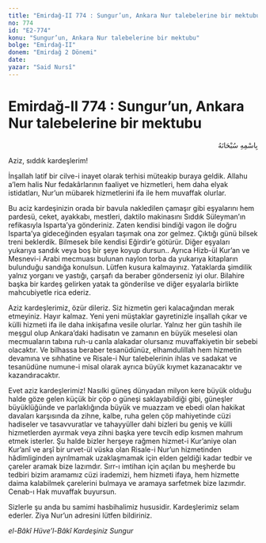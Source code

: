 ```yaml
---
title: "Emirdağ-II 774 : Sungur’un, Ankara Nur talebelerine bir mektubu"
no: 774
id: "E2-774"
konu: "Sungur’un, Ankara Nur talebelerine bir mektubu"
bolge: "Emirdağ-II"
donem: "Emirdağ 2 Dönemi"
date: 
yazar: "Said Nursî"
---
```


# Emirdağ-II 774 : Sungur’un, Ankara Nur talebelerine bir mektubu

<p class="arabic" dir="rtl" title="Meal: “Her türlü noksan sıfatlardan yüce olan Allah’ın adıyla.”">بِاسْمِهِ سُبْحَانَهُ</p>

Aziz, sıddık kardeşlerim!

İnşallah latif bir cilve-i inayet olarak terhisi müteakip buraya geldik. Allahu a’lem halis Nur fedakârlarının faaliyet ve hizmetleri, hem daha elyak istidatları, Nur’un mübarek hizmetlerini ifa ile hem muvaffak olurlar.

Bu aciz kardeşinizin orada bir bavula nakledilen çamaşır gibi eşyalarını hem pardesü, ceket, ayakkabı, mestleri, daktilo makinasını Sıddık Süleyman’ın refikasıyla Isparta’ya gönderiniz. Zaten kendisi bindiği vagon ile doğru Isparta’ya gideceğinden eşyaları taşımak ona zor gelmez. Çıktığı günü bilsek treni beklerdik. Bilmesek bile kendisi Eğirdir’e götürür. Diğer eşyaları yukarıya sandık veya boş bir şeye koyup dursun.. Ayrıca Hizb-ül Kur’an ve Mesnevi-i Arabi mecmuası bulunan naylon torba da yukarıya kitapların bulunduğu sandığa konulsun. Lütfen kusura kalmayınız. Yataklarda şimdilik yalnız yorganı ve yastığı, çarşafı da beraber gönderseniz iyi olur. Bilahire başka bir kardeş gelirken yatak ta gönderilse ve diğer eşyalarla birlikte mahcubiyetle rica ederiz.

Aziz kardeşlerimiz, özür dileriz. Siz hizmetin geri kalacağından merak etmeyiniz. Hayır kalmaz. Yeni yeni müştaklar gayretinizle inşallah çıkar ve külli hizmeti ifa ile daha inkişafına vesile olurlar. Yalnız her gün tashih ile meşgul olup Ankara’daki hadisatın ve zamanın en büyük meselesi olan mecmuaların tabına ruh-u canla alakadar olursanız muvaffakiyetin bir sebebi olacaktır. Ve bilhassa beraber tesanüdünüz, elhamdulillah hem hizmetin devamına ve sıhhatine ve Risale-i Nur talebelerinin ihlas ve sadakat ve tesanüdüne numune-i misal olarak ayrıca büyük kıymet kazanacaktır ve kazandıracaktır.

Evet aziz kardeşlerimiz! Nasılki güneş dünyadan milyon kere büyük olduğu halde göze gelen küçük bir çöp o güneşi saklayabildiği gibi, güneşler büyüklüğünde ve parlaklığında büyük ve muazzam ve ebedi olan hakikat davaları karşısında da zihne, kalbe, ruha gelen çöp mahiyetinde cüzi hadiseler ve tasavvuratlar ve tahayyüller dahi bizleri bu geniş ve külli hizmetlerden ayırmak veya zihni başka yere tevcih edip kısmen mahrum etmek isterler. Şu halde bizler herşeye rağmen hizmet-i Kur’aniye olan Kur’anî ve arşî bir urvet-ül vüska olan Risale-i Nur’un hizmetinden hâdimliginden ayrılmamak uzaklaşmamak için elden geldiği kadar tedbir ve çareler aramak bize lazımdır. Sırr-ı imtihan için açılan bu meşherde bu tedbiri bizim aramamız cüzi irademizi, hem hizmeti ifaya, hem hizmette daima kalabilmek çarelerini bulmaya ve aramaya sarfetmek bize lazımdır. Cenab-ı Hak muvaffak buyursun.

Sizlerle şu anda bu samimi hasbihalimiz hususidir. Kardeşlerimiz selam ederler. Ziya Nur’un adresini lütfen bildiriniz.

*el-Bâkî Hüve’l-Bâkî*
*Kardeşiniz*
*Sungur*
